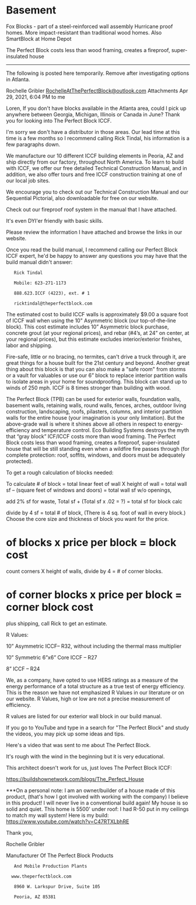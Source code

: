 
# Basement

Fox Blocks - part of a steel-reinforced wall assembly
Hurricane proof homes.
More impact-resistant than traditional wood homes.
Also SmartBlock at Home Depot

The Perfect Block costs less than wood framing, creates a fireproof, super-insulated house


----

The following is posted here temporarily. Remove after investigating options in Atlanta.  


Rochelle Gribler <RochelleAtThePerfectBlock@outlook.com>
Attachments
Apr 29, 2021, 6:04 PM
to me

Loren,
If you don't have blocks available in the Atlanta area, could I pick up anywhere between Georgia, Michigan, Illinois or Canada in June?
Thank you for looking into The Perfect Block ICCF. 

I'm sorry we don't have a distributor in those areas.  Our lead time at this time is a few months so I recommend calling Rick Tindal, his information is a few paragraphs down.

We manufacture our 10 different ICCF building elements in Peoria, AZ and ship directly from our factory, throughout North America. To learn to build with ICCF, we offer our free detailed Technical Construction Manual, and in addition, we also offer tours and free ICCF construction training at one of our local job sites.
  

We encourage you to check out our Technical Construction Manual and our Sequential Pictorial, also downloadable for free on our website.

Check out our fireproof roof system in the manual that I have attached.

It's even DYI'er friendly with basic skills.

Please review the information I have attached and browse the links in our website.

 

Once you read the build manual, I recommend calling our Perfect Block ICCF expert, he'd be happy to answer any questions you may have that the build manual didn't answer:  

       Rick Tindal

       Mobile: 623-271-1173

       888.623.ICCF (4223), ext. # 1

       ricktindal@theperfectblock.com


The estimated cost to build ICCF walls is approximately $9.00 a square foot of ICCF wall when using the 10" Asymmetric block (our top-of-the-line block). This cost estimate includes 10” Asymmetric block purchase, concrete grout (at your regional prices), and rebar (#4’s, at 24” on center, at your regional prices), but this estimate excludes interior/exterior finishes, labor and shipping.  

Fire-safe, little or no bracing, no termites, can't drive a truck through it, are great things for a house built for the 21st century and beyond. Another great thing about this block is that you can also make a "safe room" from storms or a vault for valuables or use our 6” block to replace interior partition walls to isolate areas in your home for soundproofing.  This block can stand up to winds of 250 mph.  ICCF is 8 times stronger than building with wood.  

The Perfect Block (TPB) can be used for exterior walls, foundation walls, basement walls, retaining walls, round walls, fences, arches, outdoor living construction, landscaping, roofs, pilasters, columns, and interior partition walls for the entire house (your imagination is your only limitation). But the above-grade wall is where it shines above all others in respect to energy-efficiency and temperature control. Eco Building Systems destroys the myth that “gray block” ICF/ICCF costs more than wood framing. The Perfect Block costs less than wood framing, creates a fireproof, super-insulated house that will be still standing even when a wildfire fire passes through (for complete protection: roof, soffits, windows, and doors must be adequately protected).


 

To get a rough calculation of blocks needed:

To calculate # of block = total linear feet of wall X height of wall = total wall sf – (square feet of windows and doors) = total wall sf w/o openings,

add 2% sf for waste,  Total sf  + (Total sf x .02 =  ?) = total sf for block calc

divide by 4 sf = total # of block,  (There is 4 sq. foot of wall in every block.)
Choose the core size and thickness of block you want for the price.

# of blocks x price per block = block cost

count corners X height of walls, divide by 4 = # of corner blocks.

# of corner blocks x price per block = corner block cost

plus shipping, call Rick to get an estimate.

 

 R Values:

10” Asymmetric ICCF– R32, without including the thermal mass multiplier

10” Symmetric 6”x6” Core ICCF – R27

8” ICCF – R24

We, as a company, have opted to use HERS ratings as a measure of the energy performance of a total structure as a true test of energy efficiency. This is the reason we have not emphasized R Values in our literature or on our website. R Values, high or low are not a precise measurement of efficiency.

R values are listed for our exterior wall block in our build manual.

 

If you go to YouTube and type in a search for "The Perfect Block" and study the videos, you may pick up some ideas and tips.

 

Here's a video that was sent to me about The Perfect Block. 

It's rough with the wind in the beginning but it is very educational.  

This architect doesn't work for us, just loves The Perfect Block ICCF:

https://buildshownetwork.com/blogs/The_Perfect_House



***On a personal note:  I am an owner/builder of a house made of this product, (that's how I got involved with working with the company)  I believe in this product!  I will never live in a conventional build again!  My house is so solid and quiet. This home is 5500' under roof:  I had R-50 put in my ceilings to match my wall system!  Here is my build:
https://www.youtube.com/watch?v=C47RTXLbhRE



Thank you,

Rochelle Gribler



Manufacturer Of The Perfect Block Products

       And Mobile Production Plants

      www.theperfectblock.com 

       8960 W. Larkspur Drive, Suite 105

       Peoria, AZ 85381